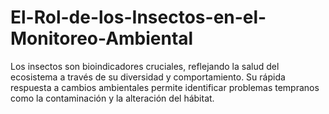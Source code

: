 # El-Rol-de-los-Insectos-en-el-Monitoreo-Ambiental
Los insectos son bioindicadores cruciales, reflejando la salud del ecosistema a través de su diversidad y comportamiento. Su rápida respuesta a cambios ambientales permite identificar problemas tempranos como la contaminación y la alteración del hábitat.
